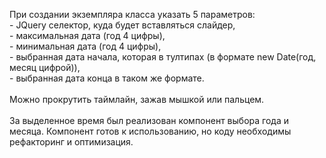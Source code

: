 При создании экземпляра класса указать 5 параметров: 
<br>- JQuery селектор, куда будет вставляться слайдер,
<br>- максимальная дата (год 4 цифры),
<br>- минимальная дата (год 4 цифры),
<br>- выбранная дата начала, которая в тултипах (в формате new Date(год, месяц цифрой)),
<br>- выбранная дата конца в таком же формате.
<br><br>Можно прокрутить таймлайн, зажав мышкой или пальцем.
<br><br>За выделенное время был реализован компонент выбора года и месяца. Компонент готов к использованию, но коду необходимы рефакторинг и оптимизация.
